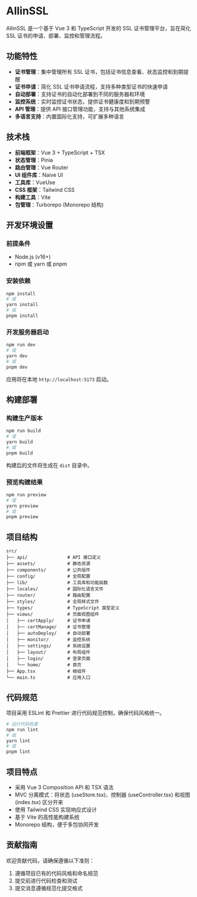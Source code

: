 # AllinSSL

AllinSSL 是一个基于 Vue 3 和 TypeScript 开发的 SSL 证书管理平台，旨在简化 SSL 证书的申请、部署、监控和管理流程。

## 功能特性

- **证书管理**：集中管理所有 SSL 证书，包括证书信息查看、状态监控和到期提醒
- **证书申请**：简化 SSL 证书申请流程，支持多种类型证书的快速申请
- **自动部署**：支持证书的自动化部署到不同的服务器和环境
- **监控系统**：实时监控证书状态，提供证书健康度和到期预警
- **API 管理**：提供 API 接口管理功能，支持与其他系统集成
- **多语言支持**：内置国际化支持，可扩展多种语言

## 技术栈

- **前端框架**：Vue 3 + TypeScript + TSX
- **状态管理**：Pinia
- **路由管理**：Vue Router
- **UI 组件库**：Naive UI
- **工具库**：VueUse
- **CSS 框架**：Tailwind CSS
- **构建工具**：Vite
- **包管理**：Turborepo (Monorepo 结构)

## 开发环境设置

### 前提条件

- Node.js (v16+)
- npm 或 yarn 或 pnpm

### 安装依赖

```bash
npm install
# 或
yarn install
# 或
pnpm install
```

### 开发服务器启动

```bash
npm run dev
# 或
yarn dev
# 或
pnpm dev
```

应用将在本地 `http://localhost:5173` 启动。

## 构建部署

### 构建生产版本

```bash
npm run build
# 或
yarn build
# 或
pnpm build
```

构建后的文件将生成在 `dist` 目录中。

### 预览构建结果

```bash
npm run preview
# 或
yarn preview
# 或
pnpm preview
```

## 项目结构

```
src/
├── api/               # API 接口定义
├── assets/            # 静态资源
├── components/        # 公共组件
├── config/            # 全局配置
├── lib/               # 工具库和功能函数
├── locales/           # 国际化语言文件
├── router/            # 路由配置
├── styles/            # 全局样式文件
├── types/             # TypeScript 类型定义
├── views/             # 页面视图组件
│   ├── certApply/     # 证书申请
│   ├── certManage/    # 证书管理
│   ├── autoDeploy/    # 自动部署
│   ├── monitor/       # 监控系统
│   ├── settings/      # 系统设置
│   ├── layout/        # 布局组件
│   ├── login/         # 登录页面
│   └── home/          # 首页
├── App.tsx            # 根组件
└── main.ts            # 应用入口
```

## 代码规范

项目采用 ESLint 和 Prettier 进行代码规范控制，确保代码风格统一。

```bash
# 运行代码检查
npm run lint
# 或
yarn lint
# 或
pnpm lint
```

## 项目特点

- 采用 Vue 3 Composition API 和 TSX 语法
- MVC 分离模式：将状态 (useStore.tsx)、控制器 (useController.tsx) 和视图 (index.tsx) 区分开来
- 使用 Tailwind CSS 实现响应式设计
- 基于 Vite 的高性能构建系统
- Monorepo 结构，便于多包协同开发

## 贡献指南

欢迎贡献代码，请确保遵循以下准则：

1. 遵循项目已有的代码风格和命名规范
2. 提交前进行代码检查和测试
3. 提交消息遵循规范化提交格式
